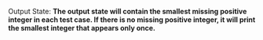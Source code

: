 Output State: **The output state will contain the smallest missing positive integer in each test case. If there is no missing positive integer, it will print the smallest integer that appears only once.**